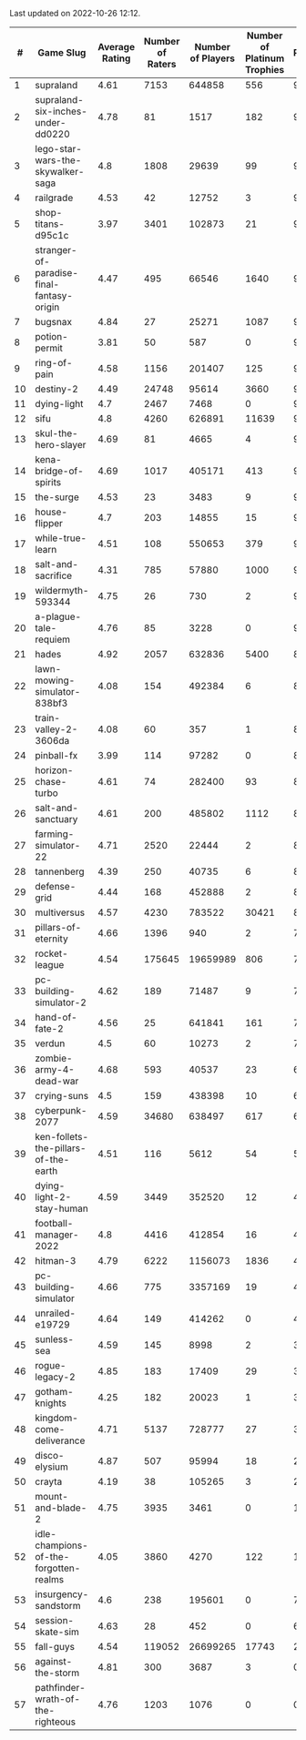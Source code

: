 Last updated on 2022-10-26 12:12.


|#|Game Slug|Average Rating|Number of Raters|Number of Players|Number of Platinum Trophies|Max Rarity (%)|
|---|---|---|---|---|---|---|
|1|supraland|4.61|7153|644858|556|99|
|2|supraland-six-inches-under-dd0220|4.78|81|1517|182|99|
|3|lego-star-wars-the-skywalker-saga|4.8|1808|29639|99|98|
|4|railgrade|4.53|42|12752|3|98|
|5|shop-titans-d95c1c|3.97|3401|102873|21|98|
|6|stranger-of-paradise-final-fantasy-origin|4.47|495|66546|1640|98|
|7|bugsnax|4.84|27|25271|1087|97|
|8|potion-permit|3.81|50|587|0|97|
|9|ring-of-pain|4.58|1156|201407|125|97|
|10|destiny-2|4.49|24748|95614|3660|96|
|11|dying-light|4.7|2467|7468|0|96|
|12|sifu|4.8|4260|626891|11639|96|
|13|skul-the-hero-slayer|4.69|81|4665|4|96|
|14|kena-bridge-of-spirits|4.69|1017|405171|413|94|
|15|the-surge|4.53|23|3483|9|94|
|16|house-flipper|4.7|203|14855|15|93|
|17|while-true-learn|4.51|108|550653|379|93|
|18|salt-and-sacrifice|4.31|785|57880|1000|91|
|19|wildermyth-593344|4.75|26|730|2|91|
|20|a-plague-tale-requiem|4.76|85|3228|0|90|
|21|hades|4.92|2057|632836|5400|89|
|22|lawn-mowing-simulator-838bf3|4.08|154|492384|6|89|
|23|train-valley-2-3606da|4.08|60|357|1|88|
|24|pinball-fx|3.99|114|97282|0|85|
|25|horizon-chase-turbo|4.61|74|282400|93|83|
|26|salt-and-sanctuary|4.61|200|485802|1112|83|
|27|farming-simulator-22|4.71|2520|22444|2|82|
|28|tannenberg|4.39|250|40735|6|82|
|29|defense-grid|4.44|168|452888|2|80|
|30|multiversus|4.57|4230|783522|30421|80|
|31|pillars-of-eternity|4.66|1396|940|2|79|
|32|rocket-league|4.54|175645|19659989|806|75|
|33|pc-building-simulator-2|4.62|189|71487|9|74|
|34|hand-of-fate-2|4.56|25|641841|161|72|
|35|verdun|4.5|60|10273|2|70|
|36|zombie-army-4-dead-war|4.68|593|40537|23|66|
|37|crying-suns|4.5|159|438398|10|65|
|38|cyberpunk-2077|4.59|34680|638497|617|61|
|39|ken-follets-the-pillars-of-the-earth|4.51|116|5612|54|54|
|40|dying-light-2-stay-human|4.59|3449|352520|12|48|
|41|football-manager-2022|4.8|4416|412854|16|48|
|42|hitman-3|4.79|6222|1156073|1836|48|
|43|pc-building-simulator|4.66|775|3357169|19|47|
|44|unrailed-e19729|4.64|149|414262|0|40|
|45|sunless-sea|4.59|145|8998|2|37|
|46|rogue-legacy-2|4.85|183|17409|29|36|
|47|gotham-knights|4.25|182|20023|1|34|
|48|kingdom-come-deliverance|4.71|5137|728777|27|30|
|49|disco-elysium|4.87|507|95994|18|28|
|50|crayta|4.19|38|105265|3|23|
|51|mount-and-blade-2|4.75|3935|3461|0|16|
|52|idle-champions-of-the-forgotten-realms|4.05|3860|4270|122|15|
|53|insurgency-sandstorm|4.6|238|195601|0|7|
|54|session-skate-sim|4.63|28|452|0|6|
|55|fall-guys|4.54|119052|26699265|17743|2|
|56|against-the-storm|4.81|300|3687|3|0.9|
|57|pathfinder-wrath-of-the-righteous|4.76|1203|1076|0|0.1|
